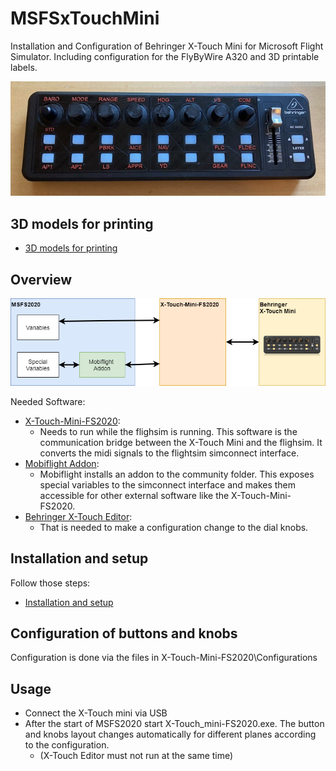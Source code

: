 # MSFSxTouchMini
Installation and Configuration of Behringer X-Touch Mini for Microsoft Flight Simulator. Including configuration for the FlyByWire A320 and 3D printable labels.

![Picture xTouch](Pics/xTouchPlate.jpg)

## 3D models for printing
* [3D models for printing](3dmodels/README.md)

## Overview
![Picture Overview](Pics/overview.png)

Needed Software:
* [X-Touch-Mini-FS2020](https://github.com/maartentamboer/X-Touch-Mini-FS2020): 
  * Needs to run while the flighsim is running. This software is the communication bridge between the X-Touch Mini and the flighsim. It converts the midi signals to the flightsim simconnect interface.
* [Mobiflight Addon](https://www.mobiflight.com):
  * Mobiflight installs an addon to the community folder. This exposes special variables to the simconnect interface and makes them accessible for other external software like the X-Touch-Mini-FS2020.
* [Behringer X-Touch Editor](https://www.behringer.com/product.html?modelCode=P0B3M):
  * That is needed to make a configuration change to the dial knobs.

## Installation and setup
Follow those steps:
* [Installation and setup](installation/README.md)


## Configuration of buttons and knobs

Configuration is done via the files in X-Touch-Mini-FS2020\Configurations

## Usage

* Connect the X-Touch mini via USB
* After the start of MSFS2020 start X-Touch_mini-FS2020.exe. The button and knobs layout changes automatically for different planes according to the configuration.
   * (X-Touch Editor must not run at the same time)  



